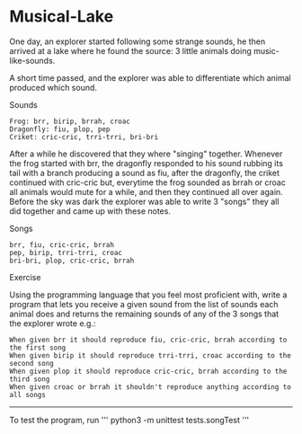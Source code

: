 # Musical-Lake

One day, an explorer started following some strange sounds, he then arrived at a lake where he found the source: 3 little animals doing music-like-sounds.

A short time passed, and the explorer was able to differentiate which animal produced which sound.

Sounds

    Frog: brr, birip, brrah, croac
    Dragonfly: fiu, plop, pep
    Criket: cric-cric, trri-trri, bri-bri

After a while he discovered that they where "singing" together. Whenever the frog started with brr, the dragonfly responded to his sound rubbing its tail with a branch producing a sound as fiu, after the dragonfly, the criket continued with cric-cric but, everytime the frog sounded as brrah or croac all animals would mute for a while, and then they continued all over again. Before the sky was dark the explorer was able to write 3 "songs" they all did together and came up with these notes.

Songs

    brr, fiu, cric-cric, brrah
    pep, birip, trri-trri, croac
    bri-bri, plop, cric-cric, brrah

Exercise

Using the programming language that you feel most proficient with, write a program that lets you receive a given sound from the list of sounds each animal does and returns the remaining sounds of any of the 3 songs that the explorer wrote e.g.:

    When given brr it should reproduce fiu, cric-cric, brrah according to the first song
    When given birip it should reproduce trri-trri, croac according to the second song
    When given plop it should reproduce cric-cric, brrah according to the third song
    When given croac or brrah it shouldn't reproduce anything according to all songs

______________________________________________________________________________________________

To test the program, run 
'''
python3 -m unittest tests.songTest
'''

